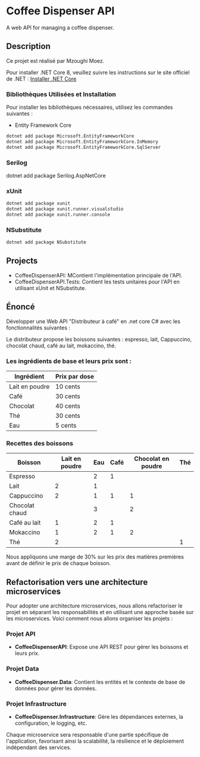 ﻿# Coffee Dispenser API

A web API for managing a coffee dispenser.

## Description

Ce projet est réalisé par Mzoughi Moez.

Pour installer .NET Core 8, veuillez suivre les instructions sur le site officiel de .NET : [Installer .NET Core](https://dotnet.microsoft.com/download/dotnet-core)

### Bibliothèques Utilisées et Installation

Pour installer les bibliothèques nécessaires, utilisez les commandes suivantes :

- Entity Framework Core
```bash
dotnet add package Microsoft.EntityFrameworkCore
dotnet add package Microsoft.EntityFrameworkCore.InMemory
dotnet add package Microsoft.EntityFrameworkCore.SqlServer
```
### Serilog

dotnet add package Serilog.AspNetCore

### xUnit
```bash
dotnet add package xunit
dotnet add package xunit.runner.visualstudio
dotnet add package xunit.runner.console
```
### NSubstitute
```bash
dotnet add package NSubstitute
```
## Projects

- CoffeeDispenserAPI: MContient l'implémentation principale de l'API.
- CoffeeDispenserAPI.Tests: Contient les tests unitaires pour l'API en utilisant xUnit et NSubstitute.

## Énoncé

Développer une Web API "Distributeur à café" en .net core C# avec les fonctionnalités suivantes :

Le distributeur propose les boissons suivantes : espresso, lait, Cappuccino, chocolat chaud, café au lait, mokaccino, thé.

### Les ingrédients de base et leurs prix sont :

| Ingrédient       | Prix par dose |
|------------------|---------------|
| Lait en poudre   | 10 cents      |
| Café             | 30 cents      |
| Chocolat         | 40 cents      |
| Thé              | 30 cents      |
| Eau              | 5 cents       |

### Recettes des boissons

| Boisson          | Lait en poudre | Eau | Café | Chocolat en poudre | Thé |
|------------------|----------------|-----|------|---------------------|-----|
| Espresso         |                | 2   | 1    |                     |     |
| Lait             | 2              | 1   |      |                     |     |
| Cappuccino       | 2              | 1   | 1    | 1                   |     |
| Chocolat chaud   |                | 3   |      | 2                   |     |
| Café au lait     | 1              | 2   | 1    |                     |     |
| Mokaccino        | 1              | 2   | 1    | 2                   |     |
| Thé              | 2              |     |      |                     | 1   |

Nous appliquons une marge de 30% sur les prix des matières premières avant de définir le prix de chaque boisson.


## Refactorisation vers une architecture microservices

Pour adopter une architecture microservices, nous allons refactoriser le projet en séparant les responsabilités et en utilisant une approche basée sur les microservices. Voici comment nous allons organiser les projets :

### Projet API

- **CoffeeDispenserAPI**: Expose une API REST pour gérer les boissons et leurs prix.

### Projet Data

- **CoffeeDispenser.Data**: Contient les entités et le contexte de base de données pour gérer les données.

### Projet Infrastructure

- **CoffeeDispenser.Infrastructure**: Gère les dépendances externes, la configuration, le logging, etc.

Chaque microservice sera responsable d'une partie spécifique de l'application, favorisant ainsi la scalabilité, la résilience et le déploiement indépendant des services.
